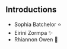 ## Introductions

* Sophia Batchelor :star:
* Eirini Zormpa :sparkles:
* Rhiannon Owen :cherry_blossom:
